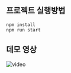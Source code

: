 ## 프로젝트 실행방법

```
npm install
npm run start
```

## 데모 영상

<img src='https://user-images.githubusercontent.com/65061325/184479413-0fdd01a9-a201-4cde-8df3-ac421caab586.gif' alt='video'/>
